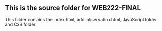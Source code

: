 ## This is the source folder for WEB222-FINAL
This folder contains the index.html, add_observation.html, JavaScript folder and CSS folder.
